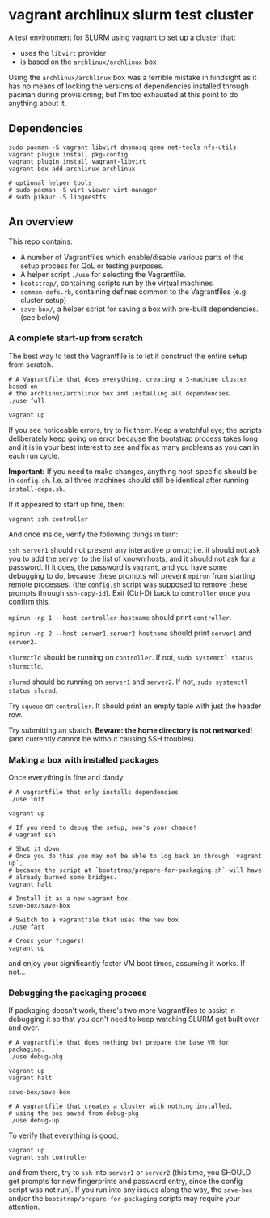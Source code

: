 # vagrant archlinux slurm test cluster

A test environment for SLURM using vagrant to set up a cluster that:

* uses the `libvirt` provider
* is based on the `archlinux/archlinux` box

Using the `archlinux/archlinux` box was a terrible mistake in hindsight as it has no means of locking the versions of dependencies installed through pacman during provisioning; but I'm too exhausted at this point to do anything about it.

## Dependencies

```
sudo pacman -S vagrant libvirt dnsmasq qemu net-tools nfs-utils
vagrant plugin install pkg-config
vagrant plugin install vagrant-libvirt
vagrant box add archlinux-archlinux

# optional helper tools
# sudo pacman -S virt-viewer virt-manager
# sudo pikaur -S libguestfs
```

## An overview

This repo contains:

* A number of Vagrantfiles which enable/disable various parts of the setup process for QoL or testing purposes.
* A helper script `./use` for selecting the Vagrantfile.
* `bootstrap/`, containing scripts run by the virtual machines
* `common-defs.rb`, containing defines common to the Vagrantfiles (e.g. cluster setup)
* `save-box/`, a helper script for saving a box with pre-built dependencies. (see below)

### A complete start-up from scratch

The best way to test the Vagrantfile is to let it construct the entire setup from scratch.

```
# A Vagrantfile that does everything, creating a 3-machine cluster based on
# the archlinux/archlinux box and installing all dependencies.
./use full

vagrant up
```

If you see noticeable errors, try to fix them.  Keep a watchful eye; the scripts deliberately keep going on error because the bootstrap process takes long and it is in your best interest to see and fix as many problems as you can in each run cycle.

**Important:** If you need to make changes, anything host-specific should be in `config.sh`.  I.e. all three machines should still be identical after running `install-deps.sh`.

If it appeared to start up fine, then:

```
vagrant ssh controller
```

And once inside, verify the following things in turn:

`ssh server1` should not present any interactive prompt; i.e. it should not ask you to add the server to the list of known hosts, and it should not ask for a password. If it does, the password is `vagrant`, and you have some debugging to do, because these prompts will prevent `mpirun` from starting remote processes. (the `config.sh` script was supposed to remove these prompts through `ssh-copy-id`). Exit (Ctrl-D) back to `controller` once you confirm this.

`mpirun -np 1 --host controller hostname` should print `controller`.

`mpirun -np 2 --host server1,server2 hostname` should print `server1` and `server2`.

`slurmctld` should be running on `controller`.  If not, `sudo systemctl status slurmctld`.

`slurmd` should be running on `server1` and `server2`.  If not, `sudo systemctl status slurmd`.

Try `squeue` on `controller`.  It should print an empty table with just the header row.

Try submitting an sbatch.  **Beware: the home directory is not networked!** (and currently cannot be without causing SSH troubles).

### Making a box with installed packages

Once everything is fine and dandy:

```
# A vagrantfile that only installs dependencies
./use init

vagrant up

# If you need to debug the setup, now's your chance!
# vagrant ssh

# Shut it down.
# Once you do this you may not be able to log back in through `vagrant up`,
# because the script at `bootstrap/prepare-for-packaging.sh` will have
# already burned some bridges.
vagrant halt

# Install it as a new vagrant box.
save-box/save-box

# Switch to a vagrantfile that uses the new box
./use fast

# Cross your fingers!
vagrant up
```

and enjoy your significantly faster VM boot times, assuming it works.  If not...

### Debugging the packaging process

If packaging doesn't work, there's two more Vagrantfiles to assist in debugging it so that you don't need to keep watching SLURM get built over and over.

```
# A vagrantfile that does nothing but prepare the base VM for packaging.
./use debug-pkg

vagrant up
vagrant halt

save-box/save-box

# A vagrantfile that creates a cluster with nothing installed,
# using the box saved from debug-pkg
./use debug-up
```

To verify that everything is good,

```
vagrant up
vagrant ssh controller
```

and from there, try to `ssh` into `server1` or `server2` (this time, you SHOULD get prompts for new fingerprints and password entry, since the config script was not run).  If you run into any issues along the way, the `save-box` and/or the `bootstrap/prepare-for-packaging` scripts may require your attention.


